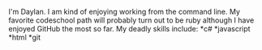 I'm Daylan. I am kind of enjoying working from the command line. 
My favorite codeschool path will probably turn out to be ruby although 
I have enjoyed GitHub the most so far.
My deadly skills include:
*c#
*javascript
*html
*git